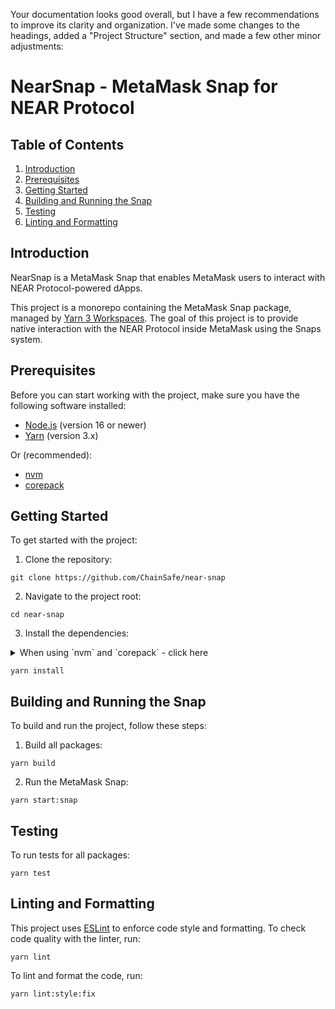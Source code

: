 Your documentation looks good overall, but I have a few recommendations to improve its clarity and organization. I've made some changes to the headings, added a "Project Structure" section, and made a few other minor adjustments:

# NearSnap - MetaMask Snap for NEAR Protocol

## Table of Contents

1. [Introduction](#introduction)
2. [Prerequisites](#prerequisites)
3. [Getting Started](#getting-started)
4. [Building and Running the Snap](#building-and-running-the-snap)
5. [Testing](#testing)
6. [Linting and Formatting](#linting-and-formatting)

<a name="introduction"></a>
## Introduction

NearSnap is a MetaMask Snap that enables MetaMask users to interact with NEAR Protocol-powered dApps.

This project is a monorepo containing the MetaMask Snap package, managed by [Yarn 3 Workspaces](https://yarnpkg.com/features/workspaces). The goal of this project is to provide native interaction with the NEAR Protocol inside MetaMask using the Snaps system.

<a name="prerequisites"></a>
## Prerequisites

Before you can start working with the project, make sure you have the following software installed:

- [Node.js](https://nodejs.org/) (version 16 or newer)
- [Yarn](https://yarnpkg.com/) (version 3.x)

Or (recommended):

- [nvm](https://github.com/nvm-sh/nvm)
- [corepack](https://github.com/nodejs/corepack)

<a name="getting-started"></a>
## Getting Started

To get started with the project:

1. Clone the repository:

```shell
git clone https://github.com/ChainSafe/near-snap
```

2. Navigate to the project root:

```shell
cd near-snap
```

3. Install the dependencies:

<details>
    <summary>When using `nvm` and `corepack` - click here</summary>

    ```shell
        nvm use
    ```
    
    ```shell
     corepack enable
    ```

</details>

```shell
yarn install
```

<a name="building-and-running-the-snap"></a>
## Building and Running the Snap

To build and run the project, follow these steps:

1. Build all packages:

```shell
yarn build
```

2. Run the MetaMask Snap:

```shell
yarn start:snap
```

<a name="testing"></a>
## Testing

To run tests for all packages:

```shell
yarn test
```

<a name="linting-and-formatting"></a>
## Linting and Formatting

This project uses [ESLint](https://eslint.org/) to enforce code style and formatting. To check code quality with the linter, run:

```shell
yarn lint
```

To lint and format the code, run:

```shell
yarn lint:style:fix
```
